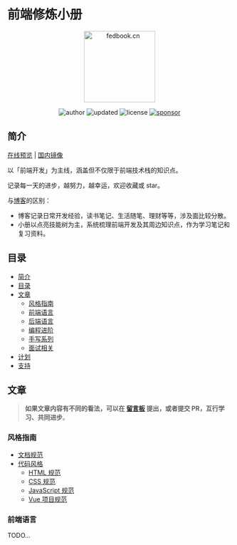 # 前端修炼小册

<p align="center">
  <img src="https://www.fedbook.cn/img/skills.png" alt="fedbook.cn" width="160" height="160"/>
</p>

<p align="center">
  <img alt="author" src="https://img.shields.io/badge/author-wenyuan-blue.svg?style=flat-square">
  <img alt="updated" src="https://img.shields.io/badge/update-2021.04-blue.svg?style=flat-square">
  <img alt="license" src="https://img.shields.io/badge/license-MIT-blue.svg?style=flat-square">
  <a href="https://www.wenyuanblog.com/gift.html" target="_blank">
    <img alt="sponsor" src="https://img.shields.io/badge/sponsor-❤-ff69b4.svg?style=flat-square">
  </a>
</p>

## 简介

[在线预览](https://www.fedbook.cn/) | [国内镜像](https://winyuan.gitee.io/)

以「前端开发」为主线，涵盖但不仅限于前端技术栈的知识点。

记录每一天的进步，越努力，越幸运，欢迎收藏或 star。

与[博客](https://www.wenyuanblog.com/)的区别：

* 博客记录日常开发经验，读书笔记、生活随笔、理财等等，涉及面比较分散。
* 小册以点亮技能树为主，系统梳理前端开发及其周边知识点，作为学习笔记和复习资料。

## 目录

- [简介](#简介)
- [目录](#目录)
- [文章](#文章)
  - [风格指南](#风格指南)
  - [前端语言](#前端语言)
  - [后端语言](#后端语言)
  - [编程进阶](#编程进阶)
  - [手写系列](#手写系列)
  - [面试相关](#面试相关)
- [计划](#计划)
- [支持](#支持)

## 文章

> **如果文章内容有不同的看法，可以在 [留言板](https://github.com/wenyuan/fedbook/issues/new "留言版") 提出，或者提交 PR，互行学习、共同进步**。

### 风格指南

* [文档规范](https://fedbook.cn/style-guide/document/)
* [代码风格](https://fedbook.cn/style-guide/program/)
  * [HTML 规范](https://fedbook.cn/style-guide/program/html-spec/)
  * [CSS 规范](https://fedbook.cn/style-guide/program/css-spec/)
  * [JavaScript 规范](https://fedbook.cn/style-guide/program/javascript-spec/)
  * [Vue 项目规范](https://fedbook.cn/style-guide/program/vuejs-spec/)

### 前端语言

TODO...